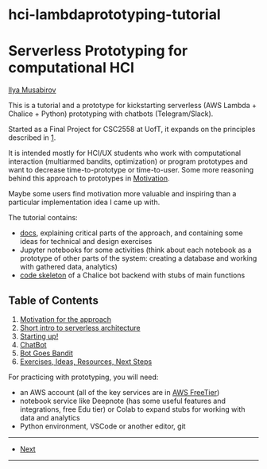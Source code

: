 # hci-lambdaprototyping-tutorial

# Serverless Prototyping for computational HCI

[Ilya Musabirov](http://musabirov.info)

This is a tutorial and a prototype for kickstarting serverless (AWS Lambda + Chalice + Python) prototyping with chatbots (Telegram/Slack).

Started as a Final Project for CSC2558 at UofT, it expands on the principles described in [1](https://educhi2020.hcilivingcurriculum.org/wp-content/uploads/2020/04/educhi2020-final38.pdf).

It is intended mostly for HCI/UX students who work with computational interaction (multiarmed bandits, optimization) or program prototypes and want to decrease time-to-prototype 
or time-to-user. Some more reasoning behind this approach to prototypes in [Motivation](docs/010motivation.md). 

Maybe some users find motivation more valuable and inspiring than a particular implementation idea I came up with.

The tutorial contains:

- [docs](docs), explaining critical parts of the approach, and containing some ideas for technical and design exercises
- Jupyter notebooks for some activities (think about each notebook as a prototype of other parts of the system: creating a database and working with gathered data, analytics)
- [code skeleton](tg-bandits) of a Chalice bot backend with stubs of main functions 

## Table of Contents

1. [Motivation for the approach](docs/010motivation.md)
2. [Short intro to serverless architecture](docs/020architecture.md)
3. [Starting up!](docs/030startup.md)
4. [ChatBot](docs/040chatbot.md)
5. [Bot Goes Bandit](docs/050bandit.md)
6. [Exercises, Ideas, Resources, Next Steps](docs/060nextsteps.md)

For practicing with prototyping, you will need:
- an AWS account (all of the key services are in [AWS FreeTier](https://aws.amazon.com/free/))
- notebook service like Deepnote (has some useful features and integrations, free Edu tier) or Colab to expand stubs for working with data and analytics
- Python environment, VSCode or another editor, git

--- 

* [Next](docs/010motivation.md)

---